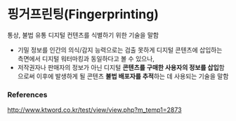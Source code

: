 # 핑거프린팅(Fingerprinting)

통상, 불법 유통 디지털 컨텐츠를 식별하기 위한 기술을 말함

- 기밀 정보를 인간의 의식/감지 능력으로는 검출 못하게 디지털 콘텐츠에 삽입하는 측면에서 디지털 워터마킹과 동일하다고 볼 수 있으나,
- 저작권자나 판매자의 정보가 아닌 디지털 **콘텐츠를 구매한 사용자의 정보를 삽입**함으로써 이후에 발생하게 될 콘텐츠 **불법 배포자를 추적**하는 데 사용되는 기술을 말함

### References

http://www.ktword.co.kr/test/view/view.php?m_temp1=2873
